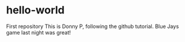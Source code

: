# hello-world
First repository
This is Donny P, following the github tutorial.
Blue Jays game last night was great!
